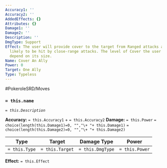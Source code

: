 ```yaml
---
Accuracy1: ''
Accuracy2: ''
AddedEffects: {}
Attributes: {}
Damage1: ''
Damage2: ''
Description: ''
DmgType: Support
Effect: The user will provide cover to the target from Ranged attacks and is more
  likely to be hit by close-range attacks. The level of Cover the user provides will
  depend on its size.
Name: Cover An Ally
Power: 0
Target: One Ally
Type: Typeless
---
```


#PokeroleSRD/Moves

### `= this.name` 
*`= this.Description`*

**Accuracy:** `= this.Accuracy1` + `= this.Accuracy2`
**Damage:** `= this.Power` `= choice(length(this.Damage1)=0, "","\+ "+ this.Damage1)` `= choice(length(this.Damage2)=0, "","\+ "+ this.Damage2)`

| Type          | Target          | Damage Type          | Power          |
| ------------- | --------------- | ---------------- | -------------- |
| `= this.Type` | `= this.Target` | `= this.DmgType` | `= this.Power` | 

**Effect:** `= this.Effect`